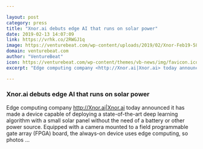 ```yaml
---

layout: post
category: press
title: "Xnor.ai debuts edge AI that runs on solar power"
date: 2019-02-13 14:07:09
link: https://vrhk.co/2RWGJ1q
image: https://venturebeat.com/wp-content/uploads/2019/02/Xnor-Feb19-58.jpg?w=1200&strip=all
domain: venturebeat.com
author: "VentureBeat"
icon: https://venturebeat.com/wp-content/themes/vb-news/img/favicon.ico
excerpt: "Edge computing company <http://Xnor.ai|Xnor.ai> today announced it has made a device capable of deploying a state-of-the-art deep learning algorithm with a small solar panel without the need of a battery or other power source. Equipped with a camera mounted to a field programmable gate array (FPGA) board, the always-on device uses edge computing, so photos …"

---
```


### Xnor.ai debuts edge AI that runs on solar power

Edge computing company <http://Xnor.ai|Xnor.ai> today announced it has made a device capable of deploying a state-of-the-art deep learning algorithm with a small solar panel without the need of a battery or other power source. Equipped with a camera mounted to a field programmable gate array (FPGA) board, the always-on device uses edge computing, so photos …